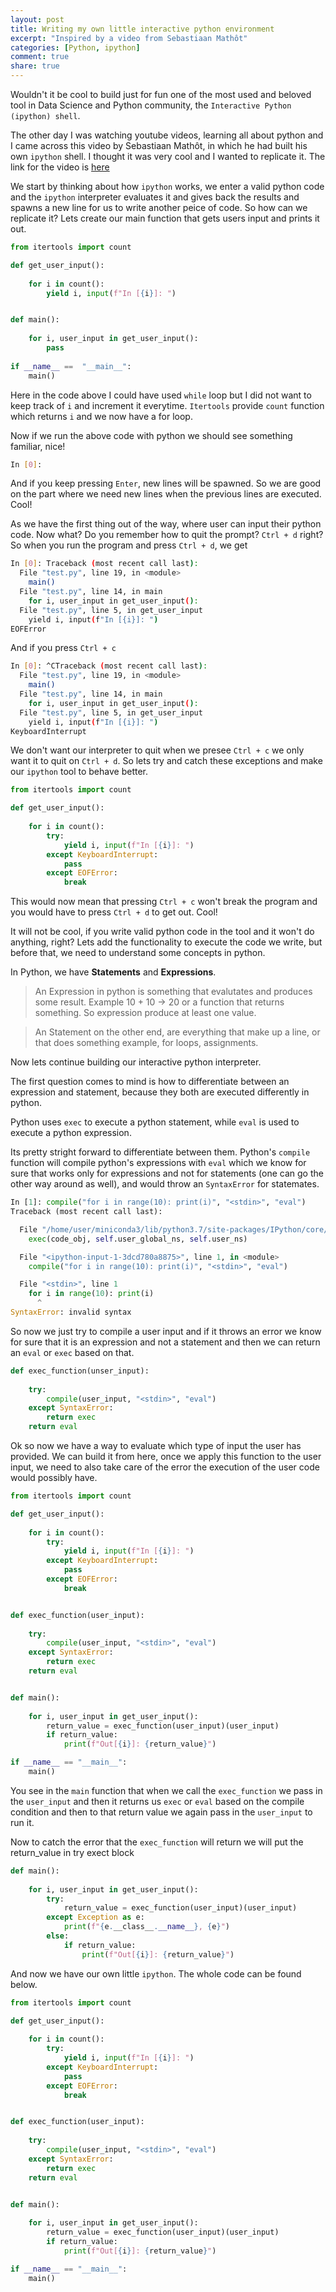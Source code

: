 ```yaml
---
layout: post
title: Writing my own little interactive python environment
excerpt: "Inspired by a video from Sebastiaan Mathôt"
categories: [Python, ipython]
comment: true
share: true
---
```


Wouldn't it be cool to build just for fun one of the most used and beloved tool in Data Science and Python community, the `Interactive Python (ipython) shell`.

The other day I was watching youtube videos, learning all about python and I came across this video by Sebastiaan Mathôt, in which he had built his own `ipython` shell. I thought it was very cool and I wanted to replicate it. The link for the video is [here](https://youtu.be/uSmOry4PY0Q)

We start by thinking about how `ipython` works, we enter a valid python code and the `ipython` interpreter evaluates it and gives back the results and spawns a new line for us to write another peice of code. So how can we replicate it? Lets create our main function that gets users input and prints it out. 

```python
from itertools import count

def get_user_input():
    
    for i in count():
        yield i, input(f"In [{i}]: ")


def main():
    
    for i, user_input in get_user_input():
        pass
    
if __name__ ==  "__main__":
    main()
```

Here in the code above I could have used `while` loop but I did not want to keep track of `i` and increment it everytime. `Itertools` provide `count` function which returns `i` and we now have a for loop. 

Now if we run the above code with python we should see something familiar, nice!

```bash
In [0]: 
```

And if you keep pressing `Enter`, new lines will be spawned. So we are good on the part where we need new lines when the previous lines are executed. Cool!

As we have the first thing out of the way, where user can input their python code. Now what? Do you remember how to quit the prompt? `Ctrl + d` right? So when you run the program and press `Ctrl + d`, we get 

```bash 
In [0]: Traceback (most recent call last):
  File "test.py", line 19, in <module>
    main()
  File "test.py", line 14, in main
    for i, user_input in get_user_input():
  File "test.py", line 5, in get_user_input
    yield i, input(f"In [{i}]: ")
EOFError
```
And if you press `Ctrl + c` 
```bash
In [0]: ^CTraceback (most recent call last):
  File "test.py", line 19, in <module>
    main()
  File "test.py", line 14, in main
    for i, user_input in get_user_input():
  File "test.py", line 5, in get_user_input
    yield i, input(f"In [{i}]: ")
KeyboardInterrupt
```
We don't want our interpreter to quit when we presee `Ctrl + c` we only want it to quit on `Ctrl + d`. So lets try and catch these exceptions and make our `ipython` tool to behave better.

```python
from itertools import count

def get_user_input():
    
    for i in count():
        try:
            yield i, input(f"In [{i}]: ")
        except KeyboardInterrupt:
            pass
        except EOFError:
            break
```

This would now mean that pressing `Ctrl + c` won't break the program and you would have to press `Ctrl + d` to get out. Cool!

It will not be cool, if you write valid python code in the tool and it won't do anything, right? Lets add the functionality to execute the code we write, but before that, we need to understand some concepts in python.

In Python, we have **Statements** and **Expressions**. 

> An Expression in python is something that evalutates and produces some result. Example 10 + 10 -> 20 or a function that returns something. So expression produce at least one value.

> An Statement on the other end, are everything that make up a line, or that does something example, for loops, assignments. 

Now lets continue building our interactive python interpreter. 

The first question comes to mind is how to differentiate between an expression and statement, because they both are executed differently in python. 

Python uses `exec` to execute a python statement, while `eval` is used to execute a python expression. 

Its pretty stright forward to differentiate between them. Python's `compile` function will compile python's expressions with `eval` which we know for sure that works only for expressions and not for statements (one can go the other way around as well), and would throw an `SyntaxError` for statemates. 

```python
In [1]: compile("for i in range(10): print(i)", "<stdin>", "eval")                                           
Traceback (most recent call last):

  File "/home/user/miniconda3/lib/python3.7/site-packages/IPython/core/interactiveshell.py", line 3343, in run_code
    exec(code_obj, self.user_global_ns, self.user_ns)

  File "<ipython-input-1-3dcd780a8875>", line 1, in <module>
    compile("for i in range(10): print(i)", "<stdin>", "eval")

  File "<stdin>", line 1
    for i in range(10): print(i)
      ^
SyntaxError: invalid syntax
```
So now we just try to compile a user input and if it throws an error we know for sure that it is an expression and not a statement and then we can return an `eval` or `exec` based on that. 

```python
def exec_function(unser_input):
    
    try:
        compile(user_input, "<stdin>", "eval")
    except SyntaxError:
        return exec
    return eval
```

Ok so now we have a way to evaluate which type of input the user has provided. We can build it from here, once we apply this function to the user input, we need to also take care of the error the execution of the user code would possibly have. 

```python
from itertools import count

def get_user_input():
    
    for i in count():
        try:
            yield i, input(f"In [{i}]: ")
        except KeyboardInterrupt:
            pass
        except EOFError:
            break


def exec_function(user_input):
    
    try:
        compile(user_input, "<stdin>", "eval")
    except SyntaxError:
        return exec
    return eval


def main():
    
    for i, user_input in get_user_input():
        return_value = exec_function(user_input)(user_input)
        if return_value:
            print(f"Out[{i}]: {return_value}")

if __name__ == "__main__":
    main()
```

You see in the `main` function that when we call the `exec_function` we pass in the `user_input` and then it returns us `exec` or `eval` based on the compile condition and then to that return value we again pass in the `user_input` to run it.

Now to catch the error that the `exec_function` will return we will put the return_value in try exect block
```python
def main():
    
    for i, user_input in get_user_input():
        try:
            return_value = exec_function(user_input)(user_input)
        except Exception as e:
            print(f"{e.__class__.__name__}, {e}")
        else:
            if return_value:
                print(f"Out[{i}]: {return_value}")

```
And now we have our own little `ipython`. The whole code can be found below.

```python
from itertools import count

def get_user_input():
    
    for i in count():
        try:
            yield i, input(f"In [{i}]: ")
        except KeyboardInterrupt:
            pass
        except EOFError:
            break


def exec_function(user_input):
    
    try:
        compile(user_input, "<stdin>", "eval")
    except SyntaxError:
        return exec
    return eval


def main():
    
    for i, user_input in get_user_input():
        return_value = exec_function(user_input)(user_input)
        if return_value:
            print(f"Out[{i}]: {return_value}")

if __name__ == "__main__":
    main()
```
